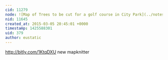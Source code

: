 ```yaml
---
cid: 11279
node: ![Map of Trees to be cut for a golf course in City Park](../notes/eustatic/02-28-2015/map-of-trees-to-be-cut-for-a-golf-course-in-city-park)
nid: 11645
created_at: 2015-03-05 20:45:01 +0000
timestamp: 1425588301
uid: 379
author: eustatic
---
```


http://bitly.com/1KtqDXU  new mapknitter